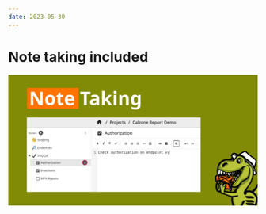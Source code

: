 ```yaml
---
date: 2023-05-30
---
```


# Note taking included

![Note taking](../../images/show/note-taking.png)
